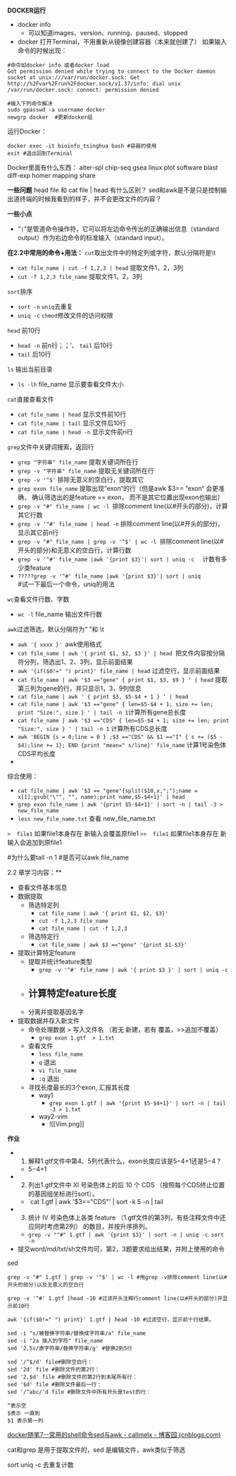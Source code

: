**DOCKER运行**
- docker info
    - 可以知道images、version、running、paused、stopped
- docker 
打开Terminal，不用重新从镜像创建容器（本来就创建了）
如果输入命令的时候出现：
```
#命令如docker info 或者docker load
Got permission denied while trying to connect to the Docker daemon socket at unix:///var/run/docker.sock: Get http://%2Fvar%2Frun%2Fdocker.sock/v1.37/info: dial unix /var/run/docker.sock: connect: permission denied

#输入下列命令解决
sudo gpasswd -a username docker
newgrp docker  #更新docker组

```
运行Docker：
```
docker exec -it bioinfo_tsinghua bash #容器的使用
exit #退出回到Terminal
```
Docker里面有什么东西：
alter-spl
chip-seq
gsea
linux
plot
software
blast
diff-exp
homer
mapping
share


**一些问题**
head file 和 cat file | head 有什么区别？
sed和awk是不是只是控制输出道终端的时候我看到的样子，并不会更改文件的内容？


**一些小点**
- "`|`"是管道命令操作符，它可以将左边命令传出的正确输出信息（standard output）作为右边命令的标准输入（standard input）。




**在2.2中常用的命令+用法：**
`cut`取出文件中的特定列或字符，默认分隔符是\t
- `cat file_name | cut -f 1,2,3 | head` 提取文件1，2，3列
- `cut -f 1,2,3 file_name`  提取文件1，2，3列

`sort`排序
- `sort -n`
`uniq`去重复
- `uniq -c`
`chmod`修改文件的访问权限

`head`  前10行
- `head -n`  前n行；；’、
`tail`  后10行
- `tail` 后10行

`ls` 输出当前目录
- `ls -lh` file_name 显示要查看文件大小

`cat`直接查看文件
- `cat file_name | head` 显示文件前10行
- `cat file_name | tail`  显示文件后10行
- `cat file_name | head -n` 显示文件前n行

`grep`文件中关键词搜索，返回行
- `grep "字符串" file_name` 提取关键词所在行
- `grep -v "字符串" file_name` 提取无关键词所在行
- `grep -v '^$'` 排除无意义的空白行，提取其它
- `grep exon file_name` 提取出现”exon“的行（但是awk $3== ”exon“ 会更准确， 确认筛选出的是feature == exon， 而不是其它位置出现exon也输出）
- `grep -v "#" file_name | wc -l `排除comment line(以#开头的部分)，计算其它行数
- `grep -v '^#' file_name | head -n` 排除comment line(以#开头的部分)，显示其它前n行
- `grep -v "#" file_name | grep -v '^$' | wc -l `排除comment line(以#开头的部分)和无意义的空白行，计算行数
- `grep -v '^#' file_name |awk '{print $3}'| sort | uniq -c  ` 计数有多少类feature 
- `?????grep -v '^#' file_name |awk '{print $3}'| sort | uniq `  
#试一下最后一个命令，uniq的用法

`wc`查看文件行数、字数
- `wc -l` file_name 输出文件行数

`awk`过滤筛选，默认分隔符为“ ”和 \t
- `awk '{ xxxx }' `awk使用格式
- `cat file_name | awk '{ print $1, $2, $3 }' | head `把文件内容按分隔符分列，筛选出1、2、3列，显示前面结果
- `awk '{if($0!=" ") print}' file_name | head`  过滤空行，显示前面结果
- `cat file_name | awk '$3 =="gene" { print $1, $3, $9 } ' | head` 提取第三列为gene的行，并只显示1，3，9列信息
- `cat file_name | awk ' { print $3, $5-$4 + 1 } ' | head`
- `cat file_name | awk '$3 =="gene" { len=$5-$4 + 1; size += len; print "Size:", size } ' | tail -n 1`计算所有gene总长度
- `cat file_name | awk '$3 =="CDS" { len=$5-$4 + 1; size += len; print "Size:", size } ' | tail -n 1` 计算所有CDS总长度
- `awk 'BEGIN {s = 0;line = 0 } ;$3 =="CDS" && $1 =="I" { s += ($5 - $4);line += 1}; END {print "mean=" s/line}' file_name` 计算1号染色体CDS平均长度
- 
综合使用：
- `cat file_name | awk '$3 == "gene"{split($10,x,";");name = x[1];gsub("\"", "", name);print name,$5-$4+1}' | head`
- `grep exon file_name | awk '{print $5-$4+1}' | sort -n | tail -3 > new_file_name`  
- `less new_file_name.txt` 查看 new_file_name.txt

`>  file1` 如果file1本身存在 新输入会覆盖原file1
`>>  file1` 如果file1本身存在 新输入会追加到原file1


#为什么要tail -n 1
#是否可以awk file_name


2.2 章学习内容：**
- 查看文件基本信息
- 数据提取
	- 筛选特定列
		- `cat file_name | awk '{ print $1, $2, $3}' `
		- `cut -f 1,2,3 file_name`
		- `cat file_name | cut -f 1,2,3`
	- 筛选特定行
		- `cat file_name | awk $3 =="gene" '{print $1-$3}'`
- 提取计算特定feature
	- 提取并统计feature类型
		- `grep -v '^#' file_name | awk '{ print $3 }' | sort | uniq -c`
	- 计算特定feature长度
		- 
	- 分离并提取基因名字
- 提取数据并存入新文件
	- 命令处理数据 > 写入文件名 （若无 新建，若有 覆盖，>>追加不覆盖）
		- `grep exon 1.gtf  > 1.txt`
	- 查看文件 
		- `less file_name`
		- `q` 退出
		- `vi file_name`
		- `:q` 退出
	- 寻找长度最长的3个exon, 汇报其长度
		- way1
			-  `grep exon 1.gtf | awk '{print $5-$4+1}' | sort -n | tail -3 > 1.txt`
		- way2-vim
			- ![[Vim.png]]


**作业**
-   1. 解释1.gtf文件中第4、5列代表什么，exon长度应该是$5-$4+1还是$5-$4？
	- $5-$4+1
-   2. 列出1.gtf文件中 XI 号染色体上的后 10 个 CDS （按照每个CDS终止位置的基因组坐标进行sort）。
	- `cat 1.gtf | awk '$3=="CDS"' | sort -k 5 -n | tail 
-   3. 统计 IV 号染色体上各类 feature （1.gtf文件的第3列，有些注释文件中还应同时考虑第2列） 的数目，并按升序排列。
	-  `grep -v "^#" 1.gtf | awk '{print $3}' | sort -n | uniq -c sort -n`
-   提交word/md/txt/sh文件均可，第2，3题要求给出结果，并附上使用的命令

 
 
 
 
 
 
 
 
 
 
 sed
```
grep -v "#" 1.gtf | grep -v '^$' | wc -l #用grep -v排除comment line(以#开头的部分)以及无意义的空白行

grep -v '^#' 1.gtf |head -10 #过滤开头注释行comment line(以#开头的部分)并显示前10行

awk '{if($0!=" ") print}' 1.gtf | head -10 #过滤空行，显示前十行结果。

sed -i "s/被替换字符串/替换成字符串/a" file_name
sed -i "2a 插入的字符" file_name
sed '2,5s/原字符串/替换字符串/g' #替换2到5行

sed '/^$/d' file#删除空白行：
sed '2d' file #删除文件的第2行：
sed '2,$d' file #删除文件的第2行到末尾所有行：
sed '$d' file #删除文件最后一行：
sed '/^abc/'d file #删除文件中所有开头是test的行：

^表示空
$表示 一直到
$1 表示第一列

```

[docker随笔7--常用的shell命令sed与awk - callmelx - 博客园 (cnblogs.com)](https://www.cnblogs.com/callmelx/p/11049669.html)


cat和grep 是用于提取文件的，sed 是编辑文件，awk类似于筛选

sort
uniq -c 去重复计数